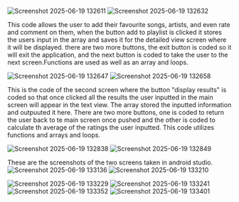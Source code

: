 ![Screenshot 2025-06-19 132611](https://github.com/user-attachments/assets/fd432119-0a96-492e-b543-c9aa542d128a)
![Screenshot 2025-06-19 132632](https://github.com/user-attachments/assets/e15a5d80-04f9-4c98-a2d3-36e9dbab61f5)

This code allows the user to add their favourite songs, artists, and even rate and comment on them, when the button add to playlist is clicked it stores the users input in the array and saves it for the detailed view screen where it will be displayed. there are two more buttons, the exit button is coded so it will exit the application, and the next button is coded to take the user to the next screen.Functions are used as well as an array and loops.

![Screenshot 2025-06-19 132647](https://github.com/user-attachments/assets/51f98f27-1e27-4c71-afeb-00ba4d40ca10)
![Screenshot 2025-06-19 132658](https://github.com/user-attachments/assets/cb6557c5-812c-49c3-bb6d-52aea55d3d4b)

This is the code of the second screen where the button "display results" is coded so that once clicked all the results the user inputted in the main screen will appear in the text view. The array stored the inputted information and outpuuted it here. There are two more buttons, one is coded to return the user back to te main screen once pushed and the other is coded to calculate th average of the ratings the user inputted. This code utilizes functions and arrays and loops.

![Screenshot 2025-06-19 132838](https://github.com/user-attachments/assets/652d887d-6920-40bf-99a3-d9d09ff5af4f)
![Screenshot 2025-06-19 132849](https://github.com/user-attachments/assets/7a85f8ec-c7ff-4a06-bfa7-9283d22516c3)

These are the screenshots of the two screens taken in android studio. 
![Screenshot 2025-06-19 133136](https://github.com/user-attachments/assets/5ae79946-897d-4b21-beb9-553a1ae2d2ea)
![Screenshot 2025-06-19 133210](https://github.com/user-attachments/assets/407e7bd2-daee-4b08-922a-0b87036e374b)


![Screenshot 2025-06-19 133229](https://github.com/user-attachments/assets/7a6004d7-2ed1-4bfa-bf0a-4d68fb01b244)
![Screenshot 2025-06-19 133241](https://github.com/user-attachments/assets/0864565e-7f52-42f5-b59f-6afa8678b128)
![Screenshot 2025-06-19 133352](https://github.com/user-attachments/assets/5f9e4b7b-86a1-4e97-b589-cd363dabc0e6)
![Screenshot 2025-06-19 133401](https://github.com/user-attachments/assets/254e76fe-6333-4921-a10a-a8a9a74a0f31)
